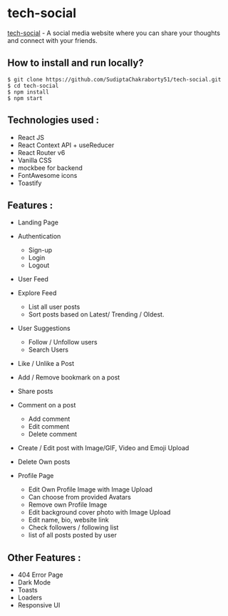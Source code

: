 # tech-social

[tech-social](https://tech-social.vercel.app/) - A social media website where you can share your thoughts and connect with your friends.

## How to install and run locally?

```
$ git clone https://github.com/SudiptaChakraborty51/tech-social.git
$ cd tech-social
$ npm install
$ npm start
```

## **Technologies used :**

- React JS
- React Context API + useReducer
- React Router v6
- Vanilla CSS
- mockbee for backend
- FontAwesome icons
- Toastify


## **Features :**

- Landing Page
- Authentication
  - Sign-up
  - Login
  - Logout

- User Feed
- Explore Feed
  - List all user posts
  - Sort posts based on Latest/ Trending / Oldest.

- User Suggestions
  - Follow / Unfollow users
  - Search Users

- Like / Unlike a Post
- Add / Remove bookmark on a post
- Share posts

- Comment on a post
  - Add comment
  - Edit comment
  - Delete comment

- Create / Edit post with Image/GIF, Video and Emoji Upload
- Delete Own posts

- Profile Page
  - Edit Own Profile Image with Image Upload
  - Can choose from provided Avatars
  - Remove own Profile Image
  - Edit background cover photo with Image Upload
  - Edit name, bio, website link
  - Check followers / following list
  - list of all posts posted by user 


## **Other Features :**

- 404 Error Page
- Dark Mode
- Toasts
- Loaders
- Responsive UI
